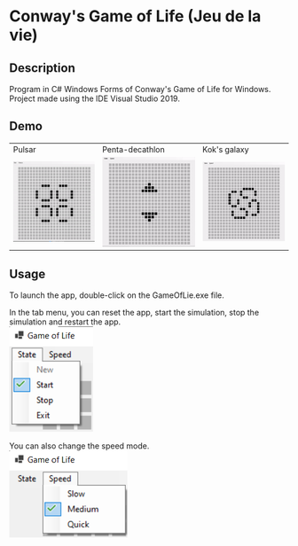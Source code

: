 # Conway's Game of Life (Jeu de la vie)

## Description
Program in C# Windows Forms of Conway's Game of Life for Windows.  
Project made using the IDE Visual Studio 2019.

## Demo

<table>
  <tr>
    <td>Pulsar</td>
    <td>Penta-decathlon</td>
    <td>Kok's galaxy</td>
  </tr>
  <tr>
    <td><img src="./README_files/Images/Gifs/demo.gif" width=640 ></td>
    <td><img src="./README_files/Images/Gifs/demo2.gif" width=640 ></td>
    <td><img src="./README_files/Images/Gifs/demo3.gif" width=640 ></td>
  </tr>
  </tr>
</table>

## Usage
To launch the app, double-click on the GameOfLie.exe file.  
  
In the tab menu, you can reset the app, start the simulation, stop the simulation and restart the app.  
![usage](./README_files/Images/PNGs/StatesTab.png)  
  
You can also change the speed mode.  
![usage2](./README_files/Images/PNGs/speedModes.png)  
